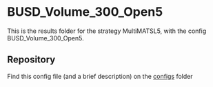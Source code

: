 # BUSD_Volume_300_Open5

This is the results folder for the strategy MultiMATSL5, with the config BUSD_Volume_300_Open5.
## Repository
Find this config file (and a brief description) on the [configs](/configs) folder
